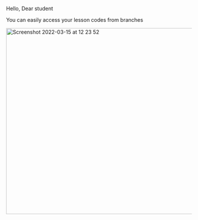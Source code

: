 Hello, Dear student

You can easily access your lesson codes from branches


<img width="506" alt="Screenshot 2022-03-15 at 12 23 52" src="https://user-images.githubusercontent.com/60513066/158336238-ff75806e-a80d-41c8-ac2c-0623dc78e456.png">
